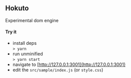## Hokuto

Experimental dom engine

#### Try it

- install deps  
  `> yarn `
- run unminified  
  `> yarn start`
- navigate to [http://127.0.0.1:3001](http://127.0.0.1:3001)
- edit the `src/sample/index.js` (or `style.css`)